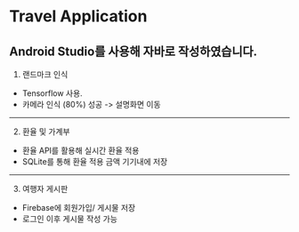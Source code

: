 Travel Application
=============
## Android Studio를 사용해 자바로 작성하였습니다.

1. 랜드마크 인식
 + Tensorflow 사용.
 + 카메라 인식 (80%) 성공 -> 설명화면 이동
***
2. 환율 및 가계부
 + 환율 API를 활용해 실시간 환율 적용
 + SQLite를 통해 환율 적용 금액 기기내에 저장
***
3. 여행자 게시판
 + Firebase에 회원가입/ 게시물 저장
 + 로그인 이후 게시물 작성 가능 
 

